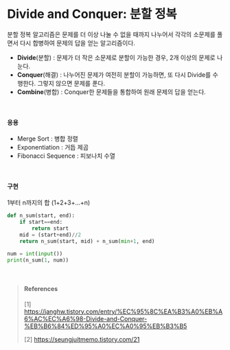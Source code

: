 # Divide and Conquer: 분할 정복

분할 정복 알고리즘은 문제를 더 이상 나눌 수 없을 때까지 나누어서 각각의 소문제를 풀면서 다시 합병하여 문제의 답을 얻는 알고리즘이다.

* **Divide**(분할) : 문제가 더 작은 소문제로 분할이 가능한 경우, 2개 이상의 문제로 나눈다.
* **Conquer**(해결) : 나누어진 문제가 여전히 분할이 가능하면, 또 다시 Divide를 수행한다. 그렇지 않으면 문제를 푼다.
* **Combine**(병합) : Conquer한 문제들을 통합하여 원래 문제의 답을 얻는다.



<br>

#### 응용

* Merge Sort : 병합 정렬
* Exponentiation : 거듭 제곱
* Fibonacci Sequence : 피보나치 수열

<br>

#### 구현

1부터 n까지의 합 (1+2+3+...+n)

~~~python
def n_sum(start, end):
    if start==end:
        return start
    mid = (start+end)//2
    return n_sum(start, mid) + n_sum(min+1, end)

num = int(input())
print(n_sum(1, num))
~~~



<br>

> #### References
>
> [1] https://janghw.tistory.com/entry/%EC%95%8C%EA%B3%A0%EB%A6%AC%EC%A6%98-Divide-and-Conquer-%EB%B6%84%ED%95%A0%EC%A0%95%EB%B3%B5
>
> [2] https://seungjuitmemo.tistory.com/21
